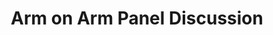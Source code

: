 ---
categories:
- bkk19
description: To Be Provided
image:
  featured: 'true'
  path: /assets/images/featured-images/bkk19/BKK19-312.png
session_attendee_num: '1'
session_id: BKK19-312
session_room: 'Keynote Room (World Ballroom BC) '
session_slot:
  end_time: '2019-04-03 18:00:00'
  start_time: '2019-04-03 17:15:00'
session_speakers: []
session_track: Arm on Arm
tag: session
tags:
- Open Source Development
title: Arm on Arm Panel Discussion
---
